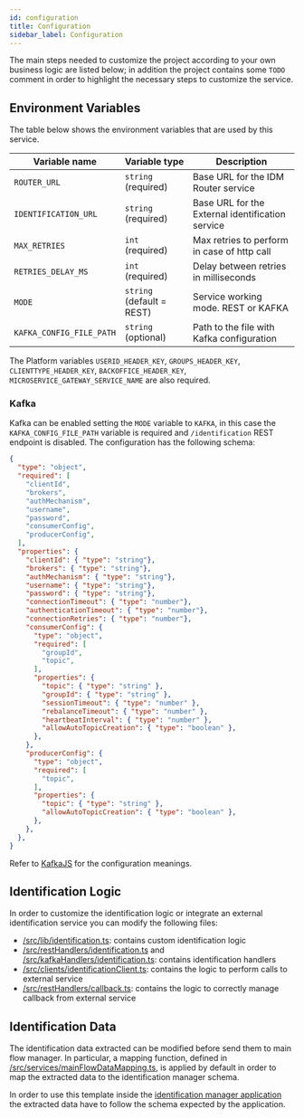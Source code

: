 ```yaml
---
id: configuration
title: Configuration
sidebar_label: Configuration
---
```

The main steps needed to customize the project according to your own business logic are listed below; in addition the project contains some `TODO` comment in order to highlight the necessary steps to customize the service. 

## Environment Variables
The table below shows the environment variables that are used by this service.

| Variable name                   | Variable type                   | Description                                                                    |
|---------------------------------|---------------------------------|--------------------------------------------------------------------------------|
| `ROUTER_URL`                    | `string` (required)             | Base URL for the IDM Router service                                            |
| `IDENTIFICATION_URL`            | `string` (required)             | Base URL for the External identification service                               |
| `MAX_RETRIES`                   | `int`    (required)             | Max retries to perform in case of http call                                    |
| `RETRIES_DELAY_MS`              | `int`    (required)             | Delay between retries in milliseconds                                          |
| `MODE`                          | `string` (default = REST)       | Service working mode. REST or KAFKA                                            |
| `KAFKA_CONFIG_FILE_PATH`        | `string` (optional)             | Path to the file with Kafka configuration                                      |

The Platform variables `USERID_HEADER_KEY`, `GROUPS_HEADER_KEY`, `CLIENTTYPE_HEADER_KEY`, `BACKOFFICE_HEADER_KEY`, `MICROSERVICE_GATEWAY_SERVICE_NAME` are also required.

### Kafka

Kafka can be enabled setting the `MODE` variable to `KAFKA`, in this case the `KAFKA_CONFIG_FILE_PATH` variable is required and `/identification` REST endpoint is disabled.
The configuration has the following schema:
```json
{
  "type": "object",
  "required": [
    "clientId",
    "brokers",
    "authMechanism",
    "username",
    "password",
    "consumerConfig",
    "producerConfig",
  ],
  "properties": {
    "clientId": { "type": "string"},
    "brokers": { "type": "string"},
    "authMechanism": { "type": "string"},
    "username": { "type": "string"},
    "password": { "type": "string"},
    "connectionTimeout": { "type": "number"},
    "authenticationTimeout": { "type": "number"},
    "connectionRetries": { "type": "number"},
    "consumerConfig": {
      "type": "object",
      "required": [
        "groupId",
        "topic",
      ],
      "properties": {
        "topic": { "type": "string" },
        "groupId": { "type": "string" },
        "sessionTimeout": { "type": "number" },
        "rebalanceTimeout": { "type": "number" },
        "heartbeatInterval": { "type": "number" },
        "allowAutoTopicCreation": { "type": "boolean" },
      },
    },
    "producerConfig": {
      "type": "object",
      "required": [
        "topic",
      ],
      "properties": {
        "topic": { "type": "string" },
        "allowAutoTopicCreation": { "type": "boolean" },
      },
    },
  },
}
```

Refer to [KafkaJS](https://kafka.js.org/) for the configuration meanings.

## Identification Logic
In order to customize the identification logic or integrate an external identification service you can modify the following files: 
- [/src/lib/identification.ts](/src/identification.ts): contains custom identification logic
- [/src/restHandlers/identification.ts](/src/restHandlers/identification.ts) and [/src/kafkaHandlers/identification.ts](/src/kafkaHandlers/identification.ts): contains identification handlers
- [/src/clients/identificationClient.ts](/src/clients/identificationClient.ts): contains the logic to perform calls to external service
- [/src/restHandlers/callback.ts](/src/restHandlers/callback.ts): contains the logic to correctly manage callback from external service

## Identification Data
The identification data extracted can be modified before send them to main flow manager. 
In particular, a mapping function, defined in [/src/services/mainFlowDataMapping.ts](/src/services/mainFlowDataMapping.ts),  is applied by default in order to map the extracted data to the identification manager schema. 

In order to use this template inside the [identification manager application](../../runtime_suite/identification-manager/overview) the extracted data have to follow the schema expected by the application.
